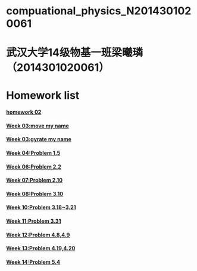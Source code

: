 # compuational_physics_N2014301020061
# 武汉大学14级物基一班梁曦璘（2014301020061）

# Homework list

#### [homework 02](https://github.com/liangc0/compuational_physics_N2014301020061/blob/master/Homework%202)

#### [Week 03:move my name](https://github.com/liangc0/compuational_physics_N2014301020061/blob/master/Week%2003:move%20my%20name)

#### [Week 03:gyrate my name](https://github.com/liangc0/compuational_physics_N2014301020061/blob/master/Week%2003:gyrate%20my%20name)

#### [Week 04:Problem 1.5](https://github.com/liangc0/compuational_physics_N2014301020061/blob/master/readme%2004%20.md)

#### [Week 06:Problem 2.2](https://github.com/liangc0/compuational_physics_N2014301020061/blob/master/Homework06%EF%BC%9AProblem2.2.md)

#### [Week 07:Problem 2.10](https://github.com/liangc0/compuational_physics_N2014301020061/blob/master/Homework%2007%EF%BC%9AProblem%202.10.md)

#### [Week 08:Problem 3.10](https://github.com/liangc0/compuational_physics_N2014301020061/blob/master/Homework%2008%EF%BC%9AProblem3.10%20.md)

#### [Week 10:Problem 3.18~3.21](https://github.com/liangc0/compuational_physics_N2014301020061/blob/master/Homework%2010%EF%BC%9AProblem%203.18~3.21.md)

#### [Week 11:Problem 3.31](https://github.com/liangc0/compuational_physics_N2014301020061/blob/master/Week%2011%EF%BC%9AProblem%203.31.md)

#### [Week 12:Problem 4.8,4.9](https://github.com/liangc0/compuational_physics_N2014301020061/blob/master/Week12%EF%BC%9AProblem%204.8%2C4.9.md)

#### [Week 13:Problem 4.19,4.20](https://github.com/liangc0/compuational_physics_N2014301020061/blob/master/Week13%EF%BC%9AProblem4.19%2C4.20.md)

#### [Week 14:Problem 5.4](https://github.com/liangc0/compuational_physics_N2014301020061/blob/master/Week14%EF%BC%9AProblem%205.4.md)
